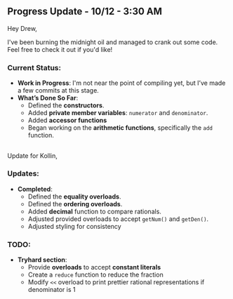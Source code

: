 ## Progress Update - 10/12 - 3:30 AM

Hey Drew,

I've been burning the midnight oil and managed to crank out some code. Feel free to check it out if you'd like! 

### Current Status:
- **Work in Progress**: I'm not near the point of compiling yet, but I’ve made a few commits at this stage.
- **What’s Done So Far**:
  - Defined the **constructors**.
  - Added **private member variables**: `numerator` and `denominator`.
  - Added **accessor functions**
  - Began working on the **arithmetic functions**, specifically the `add` function.

## 

Update for Kollin,

### Updates:
- **Completed**:
  - Defined the **equality overloads**.
  - Defined the **ordering overloads**.
  - Added **decimal** function to compare rationals.
  - Adjusted provided overloads to accept `getNum()` and `getDen()`.
  - Adjusted styling for consistency

 ### TODO:
 - **Tryhard section**:
   - Provide **overloads** to accept **constant literals**
   - Create a `reduce` function to reduce the fraction
   - Modify `<<` overload to print prettier rational representations if denominator is 1

